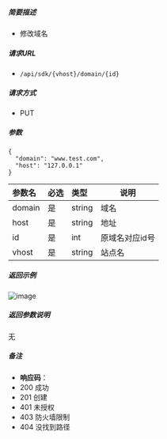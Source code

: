 

    
##### 简要描述

- 修改域名

##### 请求URL
- ` /api/sdk/{vhost}/domain/{id} `
  
##### 请求方式
- PUT 

##### 参数
```
{
  "domain": "www.test.com",
  "host": "127.0.0.1"
}
```
|参数名|必选|类型|说明|
|:----    |:---|:----- |-----   |
|domain |是  |string |域名   |
|host |是  |string | 地址    |
|id     |是  |int | 原域名对应id号    |
|vhost     |是  |string | 站点名    |

##### 返回示例 
![image](https://user-images.githubusercontent.com/90588289/133775124-0cde356b-751f-4d7d-8ca0-d1465f4b119e.png)

##### 返回参数说明 

无

##### 备注 

- **响应码**：
 - 200 成功
 - 201 创建
 - 401 未授权
 - 403 防火墙限制
 - 404 没找到路径



